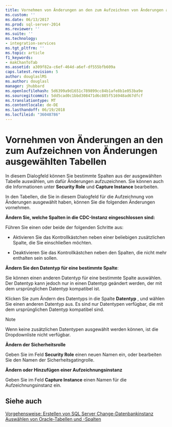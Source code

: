 ```yaml
---
title: Vornehmen von Änderungen an den zum Aufzeichnen von Änderungen ausgewählten Tabellen | Microsoft-Dokumentation
ms.custom: ''
ms.date: 06/13/2017
ms.prod: sql-server-2014
ms.reviewer: ''
ms.suite: ''
ms.technology:
- integration-services
ms.tgt_pltfrm: ''
ms.topic: article
f1_keywords:
- makChanToTab
ms.assetid: a309f82a-c6ef-464d-a6ef-df555bfb609a
caps.latest.revision: 5
author: douglaslMS
ms.author: douglasl
manager: jhubbard
ms.openlocfilehash: 5d6399a9d1651c789899cc84b1afe8b1e053ba9e
ms.sourcegitcommit: 5dd5cad0c1bbd308471d6c885f516948ad67dfcf
ms.translationtype: MT
ms.contentlocale: de-DE
ms.lasthandoff: 06/19/2018
ms.locfileid: "36048786"
---
```

# <a name="make-changes-to-the-tables-selected-for-capturing-changes"></a>Vornehmen von Änderungen an den zum Aufzeichnen von Änderungen ausgewählten Tabellen
  In diesem Dialogfeld können Sie bestimmte Spalten aus der ausgewählten Tabelle auswählen, um dafür Änderungen aufzuzeichnen. Sie können auch die Informationen unter **Security Role** und **Capture Instance** bearbeiten.  
  
 In den Tabellen, die Sie in diesem Dialogfeld für die Aufzeichnung von Änderungen ausgewählt haben, können Sie die folgenden Änderungen vornehmen.  
  
 **Ändern Sie, welche Spalten in die CDC-Instanz eingeschlossen sind:**  
  
 Führen Sie einen oder beide der folgenden Schritte aus:  
  
-   Aktivieren Sie das Kontrollkästchen neben einer beliebigen zusätzlichen Spalte, die Sie einschließen möchten.  
  
-   Deaktivieren Sie das Kontrollkästchen neben den Spalten, die nicht mehr enthalten sein sollen.  
  
 **Ändern Sie den Datentyp für eine bestimmte Spalte**:  
  
 Sie können einen anderen Datentyp für eine bestimmte Spalte auswählen. Der Datentyp kann jedoch nur in einen Datentyp geändert werden, der mit dem ursprünglichen Datentyp kompatibel ist.  
  
 Klicken Sie zum Ändern des Datentyps in die Spalte **Datentyp** , und wählen Sie einen anderen Datentyp aus. Es sind nur Datentypen verfügbar, die mit dem ursprünglichen Datentyp kompatibel sind.  
  
> [!NOTE]  
>  Wenn keine zusätzlichen Datentypen ausgewählt werden können, ist die Dropdownliste nicht verfügbar.  
  
 **Ändern der Sicherheitsrolle**  
  
 Geben Sie im Feld **Security Role** einen neuen Namen ein, oder bearbeiten Sie den Namen der Sicherheitsgatingrolle.  
  
 **Ändern oder Hinzufügen einer Aufzeichnungsinstanz**  
  
 Geben Sie im Feld **Capture Instance** einen Namen für die Aufzeichnungsinstanz ein.  
  
## <a name="see-also"></a>Siehe auch  
 [Vorgehensweise: Erstellen von SQL Server Change-Datenbankinstanz](how-to-create-the-sql-server-change-database-instance.md)   
 [Auswählen von Oracle-Tabellen und -Spalten](select-oracle-tables-and-columns.md)  
  
  